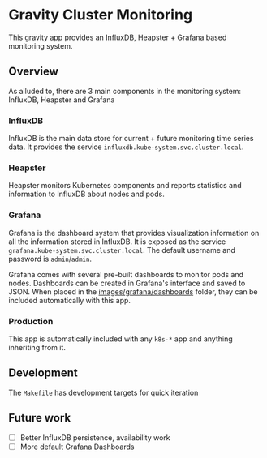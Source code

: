 # Gravity Cluster Monitoring

This gravity app provides an InfluxDB, Heapster + Grafana based monitoring system.

## Overview

As alluded to, there are 3 main components in the monitoring system: InfluxDB, Heapster and Grafana

### InfluxDB

InfluxDB is the main data store for current + future monitoring time series data. It provides the service `influxdb.kube-system.svc.cluster.local`.

### Heapster

Heapster monitors Kubernetes components and reports statistics and information to InfluxDB about nodes and pods.

### Grafana

Grafana is the dashboard system that provides visualization information on all the information stored in InfluxDB. It is exposed as the service `grafana.kube-system.svc.cluster.local`. The default username and password is `admin`/`admin`.

Grafana comes with several pre-built dashboards to monitor pods and nodes. Dashboards can be created in Grafana's interface and saved to JSON. When placed in the [images/grafana/dashboards](images/grafana/dashboards) folder, they can be included automatically with this app.

### Production

This app is automatically included with any `k8s-*` app and anything inheriting from it.

## Development

The `Makefile` has development targets for quick iteration

## Future work

 - [ ] Better InfluxDB persistence, availability work
 - [ ] More default Grafana Dashboards
